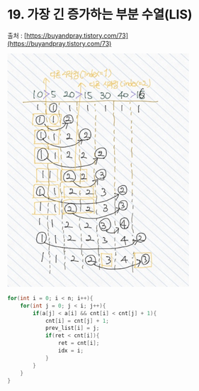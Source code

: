 # 19. 가장 긴 증가하는 부분 수열(LIS)

출처 : [https://buyandpray.tistory.com/73](https://buyandpray.tistory.com/73)



![](<../.gitbook/assets/image (36).png>)

```cpp
for(int i = 0; i < n; i++){
    for(int j = 0; j < i; j++){
        if(a[j] < a[i] && cnt[i] < cnt[j] + 1){
            cnt[i] = cnt[j] + 1;
            prev_list[i] = j;
            if(ret < cnt[i]){
                ret = cnt[i];
                idx = i;
            }
        }
    }
}
```
